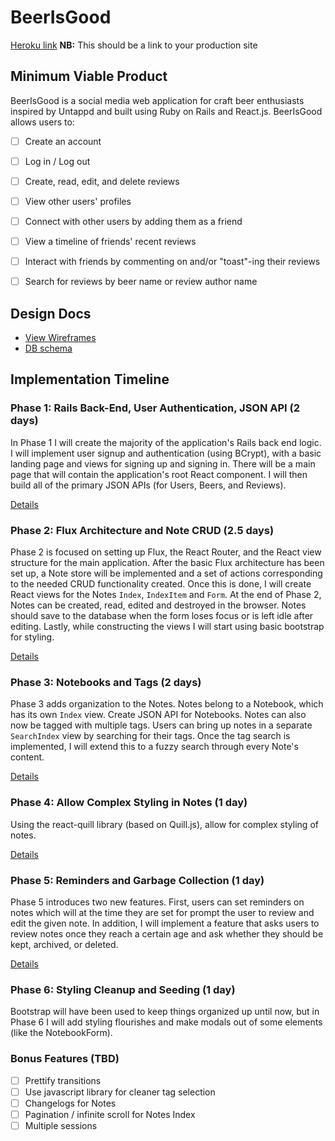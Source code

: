 # BeerIsGood

[Heroku link][heroku] **NB:** This should be a link to your production site

[heroku]: http://beerisgood.herokuapp.com

## Minimum Viable Product

BeerIsGood is a social media web application for craft beer enthusiasts inspired by Untappd and built using Ruby on Rails and React.js. BeerIsGood allows users to:



<!-- This is a Markdown checklist. Use it to keep track of your progress! -->

- [ ] Create an account
- [ ] Log in / Log out
- [ ] Create, read, edit, and delete reviews
- [ ] View other users' profiles
- [ ] Connect with other users by adding them as a friend
- [ ] View a timeline of friends' recent reviews
- [ ] Interact with friends by commenting on and/or "toast"-ing their reviews
- [ ] Search for reviews by beer name or review author name


## Design Docs
* [View Wireframes][view]
* [DB schema][schema]

[view]: ./docs/views.md
[schema]: ./docs/schema.md

## Implementation Timeline

### Phase 1: Rails Back-End, User Authentication, JSON API (2 days)

In Phase 1 I will create the majority of the application's Rails back end logic. I will implement user signup and authentication (using BCrypt), with a basic landing page and views for signing up and signing in. There will be a main page that will contain the application's root React component. I will then build all of the primary JSON APIs (for Users, Beers, and Reviews).


[Details][phase-one]

### Phase 2: Flux Architecture and Note CRUD (2.5 days)

Phase 2 is focused on setting up Flux, the React Router, and the React view
structure for the main application. After the basic Flux architecture has been
set up, a Note store will be implemented and a set of actions corresponding to
the needed CRUD functionality created. Once this is done, I will create React
views for the Notes `Index`, `IndexItem` and `Form`. At the end of Phase 2,
Notes can be created, read, edited and destroyed in the browser. Notes should
save to the database when the form loses focus or is left idle after editing.
Lastly, while constructing the views I will start using basic bootstrap for
styling.

[Details][phase-two]

### Phase 3: Notebooks and Tags (2 days)

Phase 3 adds organization to the Notes. Notes belong to a Notebook, which has
its own `Index` view. Create JSON API for Notebooks. Notes can also now be
tagged with multiple tags. Users can bring up notes in a separate `SearchIndex`
view by searching for their tags. Once the tag search is implemented, I will
extend this to a fuzzy search through every Note's content.

[Details][phase-three]

### Phase 4: Allow Complex Styling in Notes (1 day)

Using the react-quill library (based on Quill.js), allow for complex styling of
notes.

[Details][phase-four]

### Phase 5: Reminders and Garbage Collection (1 day)

Phase 5 introduces two new features. First, users can set reminders on notes
which will at the time they are set for prompt the user to review and edit the
given note. In addition, I will implement a feature that asks users to review
notes once they reach a certain age and ask whether they should be kept,
archived, or deleted.

[Details][phase-five]

### Phase 6: Styling Cleanup and Seeding (1 day)

Bootstrap will have been used to keep things organized up until now, but in
Phase 6 I will add styling flourishes and make modals out of some elements (like
the NotebookForm).

### Bonus Features (TBD)
- [ ] Prettify transitions
- [ ] Use javascript library for cleaner tag selection
- [ ] Changelogs for Notes
- [ ] Pagination / infinite scroll for Notes Index
- [ ] Multiple sessions

[phase-one]: ./docs/phases/phase1.md
[phase-two]: ./docs/phases/phase2.md
[phase-three]: ./docs/phases/phase3.md
[phase-four]: ./docs/phases/phase4.md
[phase-five]: ./docs/phases/phase5.md
